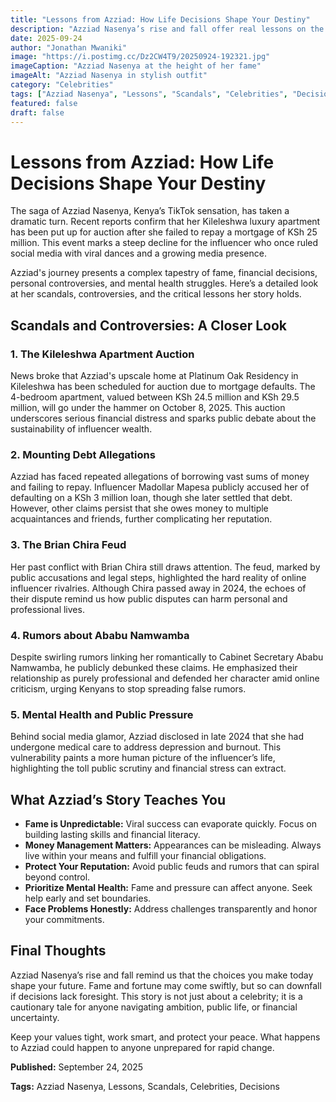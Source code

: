```yaml
---
title: "Lessons from Azziad: How Life Decisions Shape Your Destiny"
description: "Azziad Nasenya’s rise and fall offer real lessons on the repercussions of choices, fame, finances, and the weight of public scrutiny. Learn what her story can teach you about protecting your future."
date: 2025-09-24
author: "Jonathan Mwaniki"
image: "https://i.postimg.cc/Dz2CW4T9/20250924-192321.jpg"
imageCaption: "Azziad Nasenya at the height of her fame"
imageAlt: "Azziad Nasenya in stylish outfit"
category: "Celebrities"
tags: ["Azziad Nasenya", "Lessons", "Scandals", "Celebrities", "Decisions"]
featured: false
draft: false
---
```


# Lessons from Azziad: How Life Decisions Shape Your Destiny

The saga of Azziad Nasenya, Kenya’s TikTok sensation, has taken a dramatic turn. Recent reports confirm that her Kileleshwa luxury apartment has been put up for auction after she failed to repay a mortgage of KSh 25 million. This event marks a steep decline for the influencer who once ruled social media with viral dances and a growing media presence.

Azziad's journey presents a complex tapestry of fame, financial decisions, personal controversies, and mental health struggles. Here’s a detailed look at her scandals, controversies, and the critical lessons her story holds.

## Scandals and Controversies: A Closer Look

### 1. The Kileleshwa Apartment Auction

News broke that Azziad's upscale home at Platinum Oak Residency in Kileleshwa has been scheduled for auction due to mortgage defaults. The 4-bedroom apartment, valued between KSh 24.5 million and KSh 29.5 million, will go under the hammer on October 8, 2025. This auction underscores serious financial distress and sparks public debate about the sustainability of influencer wealth.

### 2. Mounting Debt Allegations

Azziad has faced repeated allegations of borrowing vast sums of money and failing to repay. Influencer Madollar Mapesa publicly accused her of defaulting on a KSh 3 million loan, though she later settled that debt. However, other claims persist that she owes money to multiple acquaintances and friends, further complicating her reputation.

### 3. The Brian Chira Feud

Her past conflict with Brian Chira still draws attention. The feud, marked by public accusations and legal steps, highlighted the hard reality of online influencer rivalries. Although Chira passed away in 2024, the echoes of their dispute remind us how public disputes can harm personal and professional lives.

### 4. Rumors about Ababu Namwamba

Despite swirling rumors linking her romantically to Cabinet Secretary Ababu Namwamba, he publicly debunked these claims. He emphasized their relationship as purely professional and defended her character amid online criticism, urging Kenyans to stop spreading false rumors.

### 5. Mental Health and Public Pressure

Behind social media glamor, Azziad disclosed in late 2024 that she had undergone medical care to address depression and burnout. This vulnerability paints a more human picture of the influencer’s life, highlighting the toll public scrutiny and financial stress can extract.

## What Azziad’s Story Teaches You

- **Fame is Unpredictable:** Viral success can evaporate quickly. Focus on building lasting skills and financial literacy.
- **Money Management Matters:** Appearances can be misleading. Always live within your means and fulfill your financial obligations.
- **Protect Your Reputation:** Avoid public feuds and rumors that can spiral beyond control.
- **Prioritize Mental Health:** Fame and pressure can affect anyone. Seek help early and set boundaries.
- **Face Problems Honestly:** Address challenges transparently and honor your commitments.

## Final Thoughts

Azziad Nasenya’s rise and fall remind us that the choices you make today shape your future. Fame and fortune may come swiftly, but so can downfall if decisions lack foresight. This story is not just about a celebrity; it is a cautionary tale for anyone navigating ambition, public life, or financial uncertainty.

Keep your values tight, work smart, and protect your peace. What happens to Azziad could happen to anyone unprepared for rapid change.

<div class="article,meta">
  <p><strong>Published:</strong> September 24, 2025</p>
  <p><strong>Tags:</strong> Azziad Nasenya, Lessons, Scandals, Celebrities, Decisions</p>
</div>
